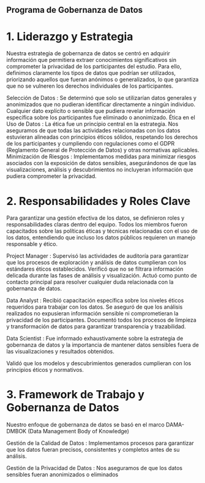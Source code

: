 ## Programa de Gobernanza de Datos

# 1. Liderazgo y Estrategia
Nuestra estrategia de gobernanza de datos se centró en adquirir información que permitiera extraer conocimientos significativos sin comprometer la privacidad de los participantes del estudio. Para ello, definimos claramente los tipos de datos que podrían ser utilizados, priorizando aquellos que fueran anónimos o generalizados, lo que garantiza que no se vulneren los derechos individuales de los participantes.

Selección de Datos : Se determinó que solo se utilizarían datos generales y anonimizados que no pudieran identificar directamente a ningún individuo. Cualquier dato explícito o sensible que pudiera revelar información específica sobre los participantes fue eliminado o anonimizado.
Ética en el Uso de Datos : La ética fue un principio central en la estrategia. Nos aseguramos de que todas las actividades relacionadas con los datos estuvieran alineadas con principios éticos sólidos, respetando los derechos de los participantes y cumpliendo con regulaciones como el GDPR (Reglamento General de Protección de Datos) y otras normativas aplicables.
Minimización de Riesgos : Implementamos medidas para minimizar riesgos asociados con la exposición de datos sensibles, asegurándonos de que las visualizaciones, análisis y descubrimientos no incluyeran información que pudiera comprometer la privacidad.

# 2. Responsabilidades y Roles Clave
Para garantizar una gestión efectiva de los datos, se definieron roles y responsabilidades claras dentro del equipo. Todos los miembros fueron capacitados sobre las políticas éticas y técnicas relacionadas con el uso de los datos, entendiendo que incluso los datos públicos requieren un manejo responsable y ético.

Project Manager :
Supervisó las actividades de auditoría para garantizar que los procesos de exploración y análisis de datos cumplieran con los estándares éticos establecidos.
Verificó que no se filtrara información delicada durante las fases de análisis y visualización.
Actuó como punto de contacto principal para resolver cualquier duda relacionada con la gobernanza de datos.

Data Analyst :
Recibió capacitación específica sobre los niveles éticos requeridos para trabajar con los datos.
Se aseguró de que los análisis realizados no expusieran información sensible ni comprometieran la privacidad de los participantes.
Documentó todos los procesos de limpieza y transformación de datos para garantizar transparencia y trazabilidad.

Data Scientist :
Fue informado exhaustivamente sobre la estrategia de gobernanza de datos y la importancia de mantener datos sensibles fuera de las visualizaciones y resultados obtenidos.

Validó que los modelos y descubrimientos generados cumplieran con los principios éticos y normativos.

# 3. Framework de Trabajo y Gobernanza de Datos
Nuestro enfoque de gobernanza de datos se basó en el marco DAMA-DMBOK (Data Management Body of Knowledge)

Gestión de la Calidad de Datos : Implementamos procesos para garantizar que los datos fueran precisos, consistentes y completos antes de su análisis.

Gestión de la Privacidad de Datos : Nos aseguramos de que los datos sensibles fueran anonimizados o eliminados
